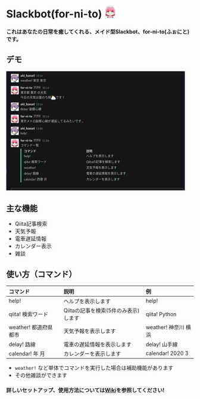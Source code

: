 # Slackbot(for-ni-to) <img src="https://github.com/akihanari/Slackbot/blob/master/image/icon.png" alt="icon image" title="icon.png" width="32" height="32">

#### これはあなたの日常を癒してくれる、メイド型Slackbot、for-ni-to(ふぉにと)です。

## デモ

<img src="https://github.com/akihanari/Slackbot/blob/images/demo.gif" alt="demo image" title="demo.gif" width="480" height="320">


## 主な機能

+ Qiita記事検索
+ 天気予報
+ 電車遅延情報
+ カレンダー表示
+ 雑談


## 使い方（コマンド）

| コマンド | 説明 | 例 |
| :--- | :--- | :--- |
| help! | ヘルプを表示します | help! |
| qiita! 検索ワード | Qiitaの記事を検索(5件のみ表示)します | qiita! Python |
| weather! 都道府県 都市 | 天気予報を表示します | weather! 神奈川 横浜 |
| delay! 路線 | 電車の遅延情報を表示します | delay! 山手線 |
| calendar! 年 月 | カレンダーを表示します | calendar! 2020 3 |

+ ```weather!``` など単体でコマンドを実行した場合は補助機能があります
+ その他雑談ができます

#### 詳しいセットアップ、使用方法については[Wiki](https://github.com/akihanari/Slackbot/wiki)を参照してください!
